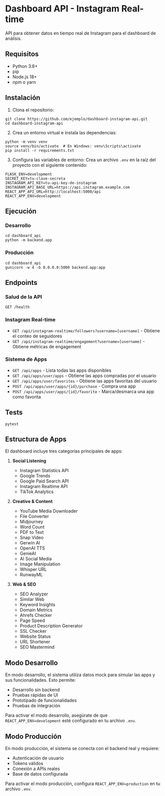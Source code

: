 # Dashboard API - Instagram Real-time

API para obtener datos en tiempo real de Instagram para el dashboard de análisis.

## Requisitos

- Python 3.8+
- pip
- Node.js 18+
- npm o yarn

## Instalación

1. Clona el repositorio:
```
git clone https://github.com/ejemplo/dashboard-instagram-api.git
cd dashboard-instagram-api
```

2. Crea un entorno virtual e instala las dependencias:
```
python -m venv venv
source venv/bin/activate  # En Windows: venv\Scripts\activate
pip install -r requirements.txt
```

3. Configura las variables de entorno:
Crea un archivo `.env` en la raíz del proyecto con el siguiente contenido:
```
FLASK_ENV=development
SECRET_KEY=tu-clave-secreta
INSTAGRAM_API_KEY=tu-api-key-de-instagram
INSTAGRAM_API_BASE_URL=https://api.instagram.example.com
REACT_APP_API_URL=http://localhost:5000/api
REACT_APP_ENV=development
```

## Ejecución

### Desarrollo
```
cd dashboard_api
python -m backend.app
```

### Producción
```
cd dashboard_api
gunicorn -w 4 -b 0.0.0.0:5000 backend.app:app
```

## Endpoints

### Salud de la API
`GET /health`

### Instagram Real-time
- `GET /api/instagram-realtime/followers?username=[username]` - Obtiene el conteo de seguidores
- `GET /api/instagram-realtime/engagement?username=[username]` - Obtiene métricas de engagement

### Sistema de Apps
- `GET /api/apps` - Lista todas las apps disponibles
- `GET /api/apps/user/apps` - Obtiene las apps compradas por el usuario
- `GET /api/apps/user/favorites` - Obtiene las apps favoritas del usuario
- `POST /api/apps/user/apps/{id}/purchase` - Compra una app
- `POST /api/apps/user/apps/{id}/favorite` - Marca/desmarca una app como favorita

## Tests
```
pytest
```

## Estructura de Apps

El dashboard incluye tres categorías principales de apps:

1. **Social Listening**
   - Instagram Statistics API
   - Google Trends
   - Google Paid Search API
   - Instagram Realtime API
   - TikTok Analytics

2. **Creative & Content**
   - YouTube Media Downloader
   - File Converter
   - Midjourney
   - Word Count
   - PDF to Text
   - Snap Video
   - Gerwin AI
   - OpenAI TTS
   - GenieAI
   - AI Social Media
   - Image Manipulation
   - Whisper URL
   - RunwayML

3. **Web & SEO**
   - SEO Analyzer
   - Similar Web
   - Keyword Insights
   - Domain Metrics
   - Ahrefs Checker
   - Page Speed
   - Product Description Generator
   - SSL Checker
   - Website Status
   - URL Shortener
   - SEO Mastermind

## Modo Desarrollo

En modo desarrollo, el sistema utiliza datos mock para simular las apps y sus funcionalidades. Esto permite:

- Desarrollo sin backend
- Pruebas rápidas de UI
- Prototipado de funcionalidades
- Pruebas de integración

Para activar el modo desarrollo, asegúrate de que `REACT_APP_ENV=development` esté configurado en tu archivo `.env`.

## Modo Producción

En modo producción, el sistema se conecta con el backend real y requiere:

- Autenticación de usuario
- Tokens válidos
- Conexión a APIs reales
- Base de datos configurada

Para activar el modo producción, configura `REACT_APP_ENV=production` en tu archivo `.env`. 